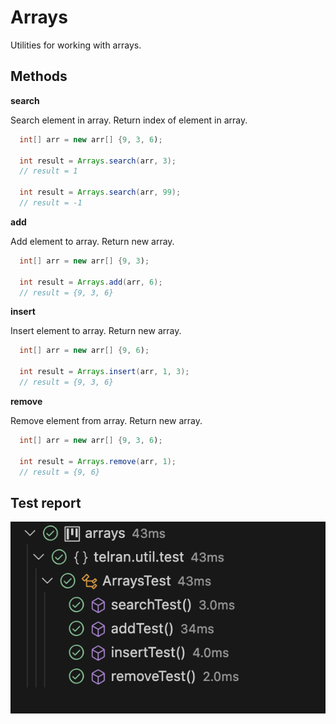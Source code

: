 # Arrays

Utilities for working with arrays.

## Methods

**search**

Search element in array.
Return index of element in array.

```java
  int[] arr = new arr[] {9, 3, 6);

  int result = Arrays.search(arr, 3);
  // result = 1

  int result = Arrays.search(arr, 99);
  // result = -1
```

**add**

Add element to array.
Return new array.

```java
  int[] arr = new arr[] {9, 3);

  int result = Arrays.add(arr, 6);
  // result = {9, 3, 6}
```

**insert**

Insert element to array.
Return new array.

```java
  int[] arr = new arr[] {9, 6);

  int result = Arrays.insert(arr, 1, 3);
  // result = {9, 3, 6}
```

**remove**

Remove element from array.
Return new array.

```java
  int[] arr = new arr[] {9, 3, 6);

  int result = Arrays.remove(arr, 1);
  // result = {9, 6}
```

## Test report

![Screenshot of a test report](tests_report.png)

